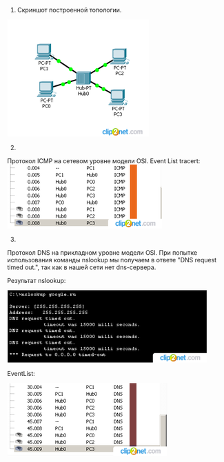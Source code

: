 1) Скриншот построенной топологии.


![img](https://github.com/kio38/lab2/blob/master/1.png)

2) 
Протокол ICMP на сетевом уровне модели OSI.
Event List tracert:
![img](https://github.com/kio38/lab2/blob/master/3.png)

3)
Протокол DNS на прикладном уровне модели OSI.
При попытке использования команды nslookup мы получаем в ответе "DNS request timed out.", так как в нашей сети нет dns-сервера. 

Результат nslookup:

![img](https://github.com/kio38/lab2/blob/master/6.png)

EventList:

![img](https://github.com/kio38/lab2/blob/master/4.png)

